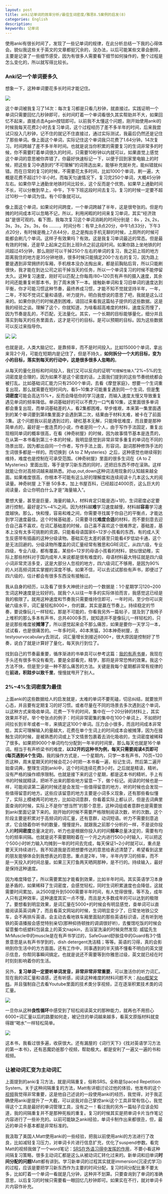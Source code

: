 ```yaml
---
layout: post
title: anki记单词的效率分析/最佳生词密度/雅思8.5案例的启发(8)
categories: English
description: 
keywords: 记单词
---
```


使用anki有很长时间了，发现了一些记单词的规律，在此分析总结一下我的心得体会。貌似我这些关于英文的文章都挺冗余的，没办法，以后可能某些文章会删除，主要是记录了一些细节感受，因为有很多人需要看下细节如何操作的，整个过程是怎么变化的，所以就写得比较长。

### Anki记一个单词要多久

想象一下，这种单词要花多长时间才能记住。

<img src="https://cs-cn.top//images/posts/coresspond_054502.png"/>

这个单词被我复习了14次：每次复习都是只看几秒钟，就直接过。实践证明一个单词只需要回忆几秒钟即可，长时间盯着一个单词看很久其实帮助并不大，如果回忆不起来，直接点击Again按钮即可。以前我不太懂这个问题，刚开始使用anki的时候我每天花费2小时去复习单词，这个过程经历了差不多半年的时间，后来我尝试只投入几秒钟，记不住的就记不住直接过，通过实际测试，我最后仍然还是记住了那些单词。像上面这个单词，实际记住这个单词我只花费了1.64分钟。14次复习。时间跨越了差不多半年时间。也就是说当你积累的需要复习的生词非常多的时候，你不需要盯着单词很久的时间，只需要10秒钟以内就可以，如果直觉上感觉这个单词的意思被你弄错了，你最好快速标记一下，以便于回到家里电脑上的时候，把这些复习中遇到的“不可理解”的词筛选出来，能够补充就补充，能纠错就纠错。而在日常的复习的时候，不需要花太多时间，比如1000个单词，刷一遍，大概是花费不超过1个半小时。而每天匀速情况下，复习完250个单词，大概45分钟左右。如果你早上通勤坐地铁时间比较长，这个反而是个优势。如果早上通勤时间不长，可以分散到早上，中午，下午下班这段时间去复习。复习的时候一定要不超过10秒一个单词为佳。有个印象就可以。

像上面这个单词，如果论时间跨度，一个单词跨越了半年，这是很夸张的。但是均摊的时间成本可以忽略不记，所以，利用闲暇的时间来复习单词，其实“经济效益”是很可观的。看下图，我每次复习这个单词消耗的时间分别是：8s ，2s, 2s，3s，3s，2s，3s，6s ........，时间分布：有早上8点20分，中午1点33分，下午3点20分，有时候是晚上7点44分，总之是掏出手机无聊的时候，上厕所的时候可能都会刷几个单词。这样子有效果吗？有效。这是我复习单词最近的常态。但是最有效的时候，还是早上起床之后到上班9点之前这段时间。如果你路上坐地铁的时间超过45分钟，那么刚好可以干掉250个左右的单词的复习，我之前上班的地方距离我住的地方是35分钟地铁，很多时候只能搞定200个左右的复习，因为路上要是遇到非常拥挤的车厢，手机根本没办法掏出来，都是前胸贴后背，所以只能刷很快，我才能在到达公司之前干掉当天的任务，所以一个单词复习的时候不能停留太久。这种复习速度，刚好可以匹配上你每周/80~120页有声书的摄入速度，其余时间还能重复听那本书，到了周末换下一本。接触新单词和复习旧单词的速度达到平衡，你才可能习惯这种节奏，最终养成习惯，才能不知不觉就坚持半年，一年，二年，不知不觉词汇量和语感，听力提升。明白我想说的意思了吧，我就是这么过来的。如果你执行的时候遇到困难，请回过来看我这篇帖子提供的这些数据。这是我的经验之谈。理解了这个，你就知道，为啥看超高难度的材料，速度反而慢了，因为节奏是乱的，不匹配，无法量化。其实，一个长期的目标能够量化，细分并且落实到每天的任务里面去，这才是可行的目标。是可以预期的目标。因为这些数据可以反过来指导你。

<img src="https://cs-cn.top//images/posts/reviews_55030.png"/>

<img src="https://cs-cn.top//images/posts/details_55909.png"/>

也就是说，人类大脑记忆，是靠频率，而不是时间投入。比如15000个单词，拿出来背2个月，可能在短期内是记住了，但是不持久，**如何拆分一个大的目标，变为小的目标，落实到每天的行动中，这是很多很多人忽略的**。

从每天的量化目标和时间投入，我们又可以反向的证明“`可理解性输入`”2%~5%的生词密度是合理的，因为如果不是这个密度的话，上面我们提到的这些节奏统统都会被打乱。比如基础词汇能力只有2500个单词，去看《摩登家庭》，想要一个生词重复出现，那么就需要在短时间内，看5~10集才可能重复遇到同一个生词，但是**生词密度**可能会高达15%+，反而会降低你的学习速度，而输入速度太慢又导致重复遇见单词的频率降低。单词基础好的可以不费力一口气看10集，这里面很多单词都会重复出现，而单词基础差的人，看2集都困难，举步维艰，本来第一集里面遇到的某个单词要到第8集里面才会遇到第二次，结果由于材料太难，被卡在了前面3集。这个问题我以前是遇到过的，硬杠基本无解，只能降低难度，而且要是那种简单点的，最好是一套连贯的小说，作者是同一个人，由于写作手法固定，重复出现相同单词的概率很高，在看《神奇树屋》的时候，因为故事情节基本是连贯的，在从第一本书看到第三十本的时候，我明显感觉到非常非常多重复的单词在不同的场景出现，因为都出自同一个作者，写作手法上面，形容词，副词那种修饰手法的生词很多都是一样的。而切换到《A to Z Mysteries》之后，这种感觉也继续得到维持，难度也是控制在可承受范围。《神奇树屋》里面的很多生词在《A to Z Mysteries》里面出现，等于是学习新东西的同时，还把旧东西不停在滚熟。这样就能让你对高频词越来越熟悉。对up,out,down这种词活用现象的认知越来越全面。如果难度很高，你根本不可能有这么好的理解度和连续阅读十几本这么大的阅读量。神奇树屋 上下册 50多本，加上书屋百科，已经超过4000页，这么巨大的阅读量，会让你明白什么才是“海量输入”。

要想大量，甚至是巨量，海量的输入，材料肯定只能是选i+1的，生词密度必定要进行控制，最好是2%~4%之间。因为材料越**难**学习速度越慢，材料越**容易**学习速度越快。那么，快和慢，容易和难之间，你需要寻找属于你自己的平衡点，才能达到学习速度最佳。这个时候基础差，只需要寻找**难度合适**的材料，而不要刻意去迎合自己喜不喜欢，在词汇基础差的时候，自己喜不喜欢这个很难界定，基础差，基本上没有太多可挑剔的资源。只能看母语国家6~12岁小孩看的东西，有的成人天生反感带有插画的这种分级读物。基础实在太差的甚至只能看4岁低幼卡通，这个是无法回避的。分级读物所覆盖的词汇量经常有雅思和GRE词汇，从四六级，专业四级，专业八级，都有覆盖，某些6~12岁的母语小孩看的材料，貌似很幼稚，实际上那些材料对于国内成年人来说都是很有难度的，母语材料最大特征就是四六级小词非常灵活多变，这是大部分人忽视的地方，四六级词汇不够用，是因为90%的人对高频词其实掌握的深度不够。如果不信，可以去试试那些有声书，即便过了四六级的，估计都会有很多东西没有接触过。

我从自身的经历，以及看了很多大神统计出的一个数据是：1个星期学习120~200生词这种速度是比较好的。就我个人以往一年多的实际体验而言，我感觉这已经是我的极限了。就用这种速度和节奏我只需要维持住即可，一年时间，至少你可以突破六级水平，词汇量轻松8000+，你的赢，其实是赢在节奏上。持续稳定的节奏，要说像玩儿一样轻松，那是不可能的，你看我另外一篇帖子，提及到了我椅子上堆积的那么多本有声书，总共4000多页，就知道并不是像玩儿一样轻松的，只是说那些难度被**摊薄了**，所以感觉起来会不那么痛苦，如果是要你一天学习一本，试试看，也是很痛苦的。一年多时间，40本黑猫，30本神奇树屋，去testyourvocabulary去测试，词汇量增长到接近8000+，很大原因是控制好了节奏，说白了就是计算好了量化，每天执行到位了。

找到自己的节奏最重要，循序渐进的书单具可以参考这篇：[我的有声书单](https://cs-cn.top/2019/05/10/english-study-series_01/#%E9%BB%91%E7%8C%AB%E6%9C%89%E5%A3%B0%E4%B9%A6%E7%B3%BB%E5%88%97)，我现在手头还有很多书没有看完，要是全部看完，精学，那将是非常恐怖的效果。我这个方法不快，但是至少是一种不那么痛苦的方法。关键是我每个星期都非常有规律的在**前进，积跬步以致千里**，慢慢就甩开了别人。

### 2%~4%生词密度为最佳

上面anki的这些数据给人的启发就是，太难的单词不要死磕，切忌纠结，就要放开心态，并且要有定期复习的好习惯。或者尽量在不同的场景去多次遇到这个单词，以这种方式来吸收单词。花费一下午的时间，集中在一个20分钟的材料上，其实效果并不好。举个夸张点的例子：时间非常密集的集中在100个单词上，不如把时间拉长到半年或者一年，来搞定这100个单词。压力会小很多，而且时间成本非常低，其实可理解输入的量越大，花费在单个生词上的时间成本会被摊薄，因为在接触生词的时候，是被熟悉的词或上下文情景包裹着去消化吸收的，生词密度被稀释了很多。如果把9000个单词均匀分配到一年半的时间里，那么每天也就是16个单词。相当于有声桥梁书的难度，**以32开的这种书为例，每天只需要阅读4页即可(每页遇到4个生词)**。我的操作方式是，一个星期内，只学一本有声书，70页~120页这种，周末星期天的时候会花2小时把一本书看一遍，标记生词，然后第二遍开始查词典，整理生词到anki中，这个时间连续花费3小时。之后就是精读，精听。没有严格的操作顺序限制。也就是接下来的这个星期，都是这本书的精听。手上有书的时候就精读，把听不出来的那些地方留意一下，做个标记。阅读的时候也是一样，可能阅读第二遍的时候还是会发现一些值得留意的地方，听的时候也会发现一些值得留意的地方。这些应该留意的地方主要是小词多义现象，还有那些看似懂了，实际上模棱两可的地方，比如动词意群，你看着实际上都认识，但是去词典里面查询的时候，实际上不是你“想当然”的那个意思，这种词组或者意群也是需要放到anki里面记录下来的。刚开始的时候不需要严格限制阅读次数，听的次数。这个阶段主要是积累对于高频词的词汇量，还有意群，动词短语。听力不需要刻意追求，它会随着你听书的数量，慢慢提升。就跟我之前那个分析的一样，不是说你投入的**时间密度**总量决定的，听力也是根据你投入的时间**频率**总量决定的，需要有均匀的频率间隔。也就是说不需要期盼着在一个月之内进行500小时输入，可以把这个500小时听力输入均摊到一年的时间去完成，每天保证1~2小时就可以，重点是要天天持续进行。我不知道我是否把想要传达的意思给表述清楚了，希望看到这里的朋友能够体会到我想表达的意思。重点是2年，1年，半年内学习的频率，而不是一天投入的时间总量。如果三天打鱼两天晒网那种，是不行的。持续输入，最好是保持这种速度。

因为难度降低了，所以需要累加才能看到效果，比如半年时间。其实英语学习本身是矛盾的，如果稀释了生词密度，会感觉轻松，同时生词积累速度也会降低，这就需要时间累加，从2500提升到5000需要半年时间，有人觉得很慢，等不及，成年人只有这种效率，这种速度其实一点不慢，而且是大多数成年的可以达到的极限了。要想看到明显效果，是词汇量在5000+的时候会有明显感觉，查单词可以直接阅读英英词典了，而且看英文网站的时候，生词明显变少了，日常坐地铁公交车，会不再排斥英语，会主动去看地铁车厢里面贴的那些英语标识语，还有听到地铁的英语播报会感觉特别亲切(那种抑扬顿挫的调调很好听)，去餐馆吃饭的时候会留意餐巾纸塑料包装盒上的英文napkin，去浴室洗澡的时候突然发现: 威猛先生MrMuscle中的muscle是在有声书学过的，SafeGuard舒肤佳中的Guard有3个情景意思是从有声书学到的，dish detergent洗洁精；等等。英语的习得，真的会影响到你生活中的方方面面。还有工作中，同事遇到的半天搞不懂看不明白的英文提示信息，你帮同事瞬间搞定。也就是说还不需要等到你雅思过级，英文就已经在时时刻刻影响着你的生活。



另外，**复习单词一定要听单词发音，非常非常非常重要**，可以激活你的听力词汇。现在我的词汇量和语感，还有听感，阅读这种难度的材料问题不大：[Abp框架文档](https://docs.abp.io/en/commercial/latest/getting-started?UI=NG&DB=Mongo&Tiered=No)，并且强制自己去看Youtube里面的技术类分享视频，正在逐渐积累技术类的词汇量。

<img src="https://cs-cn.top//images/posts/it_031413.png"/>

一旦你从这种**良性循环**中感受到了轻松阅读英文的那种能力，就再也不用担心6000+词汇量以后的路要如何走，被记住的单词越来越多，看英文原版材料就变得跟“喝水"一样轻松简单。

<img src="https://cs-cn.top//images/posts/miaomianba_34335.png"/>



这本书，我看过很多遍，收获很大。还有漏屋的《词行天下》《找对英语学习方法的第一本书》，还有恶魔奶爸那个视频，帮助极大。都是安利了一遍又一遍的书和视频。

### 让被动词汇变为主动词汇

上面提到的anki复习方法，就是间隔重复，俗称SRS。全称是Spaced Repetition System。关于这种间隔重复的方法，Matt有详细讨论过他的体验，他发布的这个[视频](https://youtu.be/wrBFhsnBQ2k)我觉得非常重要，这是他自己述说的一段使用anki的经历，我觉得，对于我正确使用anki是提升了一大截，可以说我对自己掌控anki这个工具非常有信心，我觉得这个工具是最好的单词管理工具，没有之一！看过我的另外一篇帖子应该会知道，我的间隔重复并不是那种死板的重复。复习的时候其实是把单词卡片当作笔记内容进行了一些补充的。以前可能缺乏anki经验，单词卡制作出来都很丑，但，最近的单词卡基本都是非常标准的。

我汲取了美国人Matt使用anki的一些经验，把我以前使用anki的方法进行了改良，比如减轻复习压力，对单词卡片进行信息扩充，优化了suspend参数。看完Matt的视频我做了一个word笔记：[SRS在外语习得中发挥的作用](https://cs-cn.top/assets/doc/SRS%E5%9C%A8%20%E5%A4%96%E8%AF%AD%E4%B9%A0%E5%BE%97%E4%B8%AD%E5%8F%91%E6%8C%A5%E7%9A%84%E4%BD%9C%E7%94%A8.docx)，不要小看这种间隔复习策略，很多主动词汇都是这么从被动词汇转化过来的。新单词和旧单词**时间分配的问题**Matt都有讲到。学习新单词的过程其实就是immersion(沉浸式学习)的过程，应该是要把学习新东西作为主要的时间分配，复习时间分配比重不要太多，比如盯着一个单词一看就是几分钟，这种并不划算。只要查询到了单词的准确意思，以后复习的时候只需要看一眼回忆几秒钟即可。如果实在不行，就对单词卡片内容作补充。

